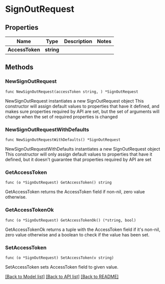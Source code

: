 # SignOutRequest

## Properties

Name | Type | Description | Notes
------------ | ------------- | ------------- | -------------
**AccessToken** | **string** |  | 

## Methods

### NewSignOutRequest

`func NewSignOutRequest(accessToken string, ) *SignOutRequest`

NewSignOutRequest instantiates a new SignOutRequest object
This constructor will assign default values to properties that have it defined,
and makes sure properties required by API are set, but the set of arguments
will change when the set of required properties is changed

### NewSignOutRequestWithDefaults

`func NewSignOutRequestWithDefaults() *SignOutRequest`

NewSignOutRequestWithDefaults instantiates a new SignOutRequest object
This constructor will only assign default values to properties that have it defined,
but it doesn't guarantee that properties required by API are set

### GetAccessToken

`func (o *SignOutRequest) GetAccessToken() string`

GetAccessToken returns the AccessToken field if non-nil, zero value otherwise.

### GetAccessTokenOk

`func (o *SignOutRequest) GetAccessTokenOk() (*string, bool)`

GetAccessTokenOk returns a tuple with the AccessToken field if it's non-nil, zero value otherwise
and a boolean to check if the value has been set.

### SetAccessToken

`func (o *SignOutRequest) SetAccessToken(v string)`

SetAccessToken sets AccessToken field to given value.



[[Back to Model list]](../README.md#documentation-for-models) [[Back to API list]](../README.md#documentation-for-api-endpoints) [[Back to README]](../README.md)


